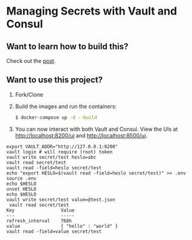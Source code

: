 # Managing Secrets with Vault and Consul

## Want to learn how to build this?

Check out the [post](https://testdriven.io/managing-secrets-with-vault-and-consul).

## Want to use this project?

1. Fork/Clone

1. Build the images and run the containers:

    ```sh
    $ docker-compose up -d --build
    ```

1. You can now interact with both Vault and Consul. View the UIs at [http://localhost:8200/ui](http://localhost:8200/ui) and [http://localhost:8500/ui](http://localhost:8500/ui).

```
export VAULT_ADDR="http://127.0.0.1:8200"
vault login # will require (root) token
vault write secret/test heslo=abc
vault read secret/test
vault read -field=heslo secret/test
echo "export HESLO=$(vault read -field=heslo secret/test)" >> .env
source .env
echo $HESLO
unset HESLO
echo $HESLO
vault write secret/test value=@test.json
 vault read secret/test 
Key                 Value
---                 -----
refresh_interval    768h
value               { "hello" : "world" }
vault read -field=value secret/test
```

